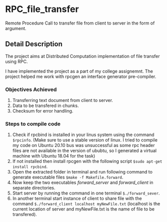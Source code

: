 # RPC_file_transfer
Remote Procedure Call to transfer file from client to server in the form of argument.

## Detail Description
The project aims at Distributed Computation implementation of file transfer using RPC.

I have implemented the project as a part of my college assignemnt. The project helped me work with rpcgen an interface generator pre-compiler. 

### Objectives Achieved 
  1. Transferring text document from client to server.
  2. Data to be transfered in chunks.
  3. Checksum for error handling.

### Steps to compile code
  1. Check if rpcbind is installed in your linus system using the command `$rpcinfo`. (Make sure to use a stable version of linux. I tried to compile my code on Ubuntu 20.10 bus was unsuccessful as some rpc header files are not available in the version of ububtu, so I generated a virtual machine with Ubuntu 18.04 for the task) 
  4. If not installed then install rpcgen with the following script `$sudo apt-get install rpcbind`.
  5. Open the extracted folder in terminal and run following command to generate executable files `$make -f Makefile.forward`.
  6. Now keep the two executables *forward_server* and *forward_client* in separate directories.
  7. Start server by running the command in one terminal `$./forward_sever`.
  8. In another terminal start instance of client to share file with the command `$./forward_client localhost myNewFile.txt`  (localhost is the current location of server and myNewFile.txt is the name of file to be transfered).
